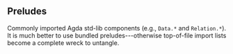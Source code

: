 ## Preludes

Commonly imported Agda std-lib components (e.g., `Data.*` and `Relation.*`).
It is much better to use bundled preludes---otherwise top-of-file import lists
become a complete wreck to untangle.